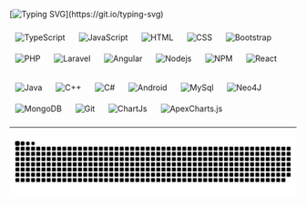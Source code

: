 [![Typing SVG](https://readme-typing-svg.demolab.com?font=&pause=3000&color=10DD76&random=false&width=435&lines=%F0%9F%91%8B+Hi+There%2C+I'm+Josh+!)](https://git.io/typing-svg)
<p >
  <img src="https://www.typescriptlang.org/icons/icon-144x144.png" width="30px" height="30px" style="margin:10px" alt="TypeScript">
  <img src="https://cdn-icons-png.flaticon.com/512/5968/5968292.png" width="30px" height="30px" style="margin:10px" alt="JavaScript">
  <img src="https://cdn-icons-png.flaticon.com/512/174/174854.png" width="30px" height="30px" style="margin:10px" alt="HTML">
  <img src="https://cdn-icons-png.flaticon.com/512/732/732190.png" width="30px" height="30px" style="margin:10px" alt="CSS">
  <img src="https://cdn-icons-png.flaticon.com/512/5968/5968672.png" width="30px" height="30px"  style="margin:10px" alt="Bootstrap">
  <img src="https://cdn-icons-png.flaticon.com/512/919/919830.png" width="30px" height="30px"  style="margin:10px" alt="PHP">
  <img src="https://laravel.com/img/logomark.min.svg" width="30px" height="30px" style="margin:10px" alt="Laravel">
  <img src="https://angular.io/assets/images/logos/angular/angular.svg" width="40px" height="40px"  style="margin:10px" alt="Angular">
  <img src="https://nodejs.org/static/images/favicons/favicon.png" width="30px" height="30px"  style="margin:10px" alt="Nodejs">
  <img src="https://static-production.npmjs.com/b0f1a8318363185cc2ea6a40ac23eeb2.png" width="30px" height="30px"  style="margin:10px" alt="NPM">
   <img src="https://react.dev/favicon-32x32.png" width="32px" height="32px"  style="margin:10px" alt="React">

</p>
<p>
  <img src="https://cdn-icons-png.flaticon.com/512/5968/5968282.png" width="30px" height="30px"  style="margin:10px" alt="Java">
  <img src="https://cdn-icons-png.flaticon.com/512/6132/6132222.png" width="30px" height="30px"  style="margin:10px" alt="C++">
  <img src="https://cdn-icons-png.flaticon.com/512/6132/6132221.png" width="30px" height="30px"  style="margin:10px" alt="C#">
  <img src="https://cdn-icons-png.flaticon.com/128/11378/11378763.png" width="30px" height="30px"  style="margin:10px" alt="Android">
  <img src="https://cdn-icons-png.flaticon.com/512/15484/15484291.png" width="30px" height="30px"  style="margin:10px" alt="MySql">
  <img src="https://neo4j.com/favicon.ico" width="30px" height="30px"  style="margin:10px" alt="Neo4J">
  <img src="https://www.mongodb.com/docs/assets/favicon.ico" width="30px" height="30px"  style="margin:10px" alt="MongoDB">
  <img src="https://cdn-icons-png.flaticon.com/512/15466/15466163.png" width="30px" height="30px"  style="margin:10px" alt="Git">
  <img src="https://www.chartjs.org/docs/latest/favicon.ico" width="30px" height="30px"  style="margin:10px" alt="ChartJs">
  <img src="https://apexcharts.com/wp-content/themes/apexcharts/img/apexcharts-logo-white-trimmed.svg" width="30px" height="30px"  style="margin:10px" alt="ApexCharts.js">
</p>
<hr>
<picture>
  <source
    media="(prefers-color-scheme: dark)"
    srcset="https://raw.githubusercontent.com/platane/snk/output/github-contribution-grid-snake-dark.svg"
  />
  <source
    media="(prefers-color-scheme: light)"
    srcset="https://raw.githubusercontent.com/platane/snk/output/github-contribution-grid-snake.svg"
  />
  <img
    alt="github contribution grid snake animation"
    src="https://raw.githubusercontent.com/platane/snk/output/github-contribution-grid-snake.svg"
  />
</picture>


